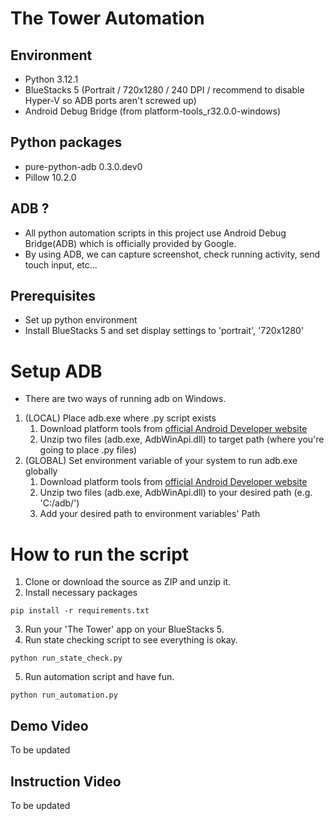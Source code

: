 # The Tower Automation

## Environment
- Python 3.12.1
- BlueStacks 5 (Portrait / 720x1280 / 240 DPI / recommend to disable Hyper-V so ADB ports aren't screwed up)
- Android Debug Bridge (from platform-tools_r32.0.0-windows)

## Python packages
- pure-python-adb 0.3.0.dev0
- Pillow 10.2.0

## ADB ?
- All python automation scripts in this project use Android Debug Bridge(ADB) which is officially provided by Google.
- By using ADB, we can capture screenshot, check running activity, send touch input, etc...

## Prerequisites
- Set up python environment
- Install BlueStacks 5 and set display settings to 'portrait', '720x1280'

# Setup ADB
- There are two ways of running adb on Windows.
1. (LOCAL) Place adb.exe where .py script exists
   1. Download platform tools from [official Android Developer website](https://developer.android.com/studio/releases/platform-tools)
   2. Unzip two files (adb.exe, AdbWinApi.dll) to target path (where you're going to place .py files)
2. (GLOBAL) Set environment variable of your system to run adb.exe globally
   1. Download platform tools from [official Android Developer website](https://developer.android.com/studio/releases/platform-tools)
   2. Unzip two files (adb.exe, AdbWinApi.dll) to your desired path (e.g. 'C:/adb/')
   3. Add your desired path to environment variables' Path

# How to run the script
1. Clone or download the source as ZIP and unzip it.
2. Install necessary packages
```shell
pip install -r requirements.txt
```
3. Run your 'The Tower' app on your BlueStacks 5.
4. Run state checking script to see everything is okay.
```shell
python run_state_check.py
```
5. Run automation script and have fun.
```shell
python run_automation.py
```

## Demo Video
To be updated

## Instruction Video
To be updated
